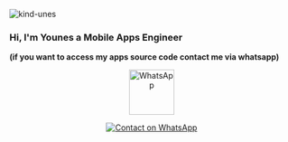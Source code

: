 <p align="left">
  <img src="https://komarev.com/ghpvc/?username=kind-unes&label=Profile%20views&color=0e75b6&style=flat" alt="kind-unes" />
</p>

### Hi, I'm Younes a Mobile Apps Engineer
**(if you want to access my apps source code contact me via whatsapp)**

<p align="center">
  <a href="https://wa.me/message/ERKHEXO2Q2FKN1">
    <img src="https://upload.wikimedia.org/wikipedia/commons/6/6b/WhatsApp.svg" alt="WhatsApp" width="80" height="80" />
  </a>
</p>

<p align="center">
  <a href="https://wa.me/message/ERKHEXO2Q2FKN1">
    <img src="https://img.shields.io/badge/Contact_Me_on_WhatsApp-25D366?style=for-the-badge&logo=whatsapp&logoColor=white" alt="Contact on WhatsApp" />
  </a>
</p>
